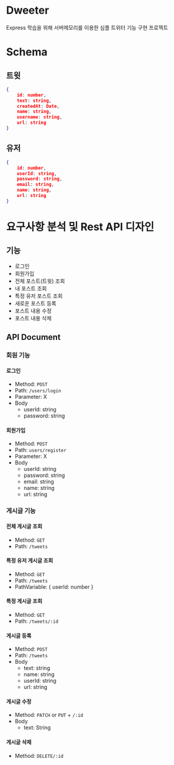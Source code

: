 # Dweeter

Express 학습을 위해 서버메모리를 이용한 심플 트위터 기능 구현 프로젝트

# Schema

## 트윗

```json
{
	id: number,
	text: string,
	createdAt: Date,
	name: string,
	username: string,
	url: string
}
```

## 유저

```json
{
	id: number,
	userId: string,
	password: string,
	email: string,
	name: string,
	url: string
}
```

# 요구사항 분석 및 Rest API 디자인

## 기능

- 로그인
- 회원가입
- 전체 포스트(트윗) 조회
- 내 포스트 조회
- 특정 유저 포스트 조회
- 새로운 포스트 등록
- 포스트 내용 수정
- 포스트 내용 삭제

## API Document

### 회원 기능

#### 로그인

- Method: `POST`
- Path: `/users/login`
- Parameter: X
- Body
  - userId: string
  - password: string

#### 회원가입

- Method: `POST`
- Path: `users/register`
- Parameter: X
- Body
  - userId: string
  - password: string
  - email: string
  - name: string
  - url: string

### 게시글 기능

#### 전체 게시글 조회

- Method: `GET`
- Path: `/tweets`

#### 특정 유저 게시글 조회

- Method: `GET`
- Path: `/tweets`
- PathVariable: { userId: number }

#### 특정 게시글 조회

- Method: `GET`
- Path: `/tweets/:id`

#### 게시글 등록

- Method: `POST`
- Path: `/tweets`
- Body
  - text: string
  - name: string
  - userId: string
  - url: string

#### 게시글 수정

- Method: `PATCH` or `PUT` + `/:id`
- Body
  - text: String

#### 게시글 삭제

- Method: `DELETE/:id`
